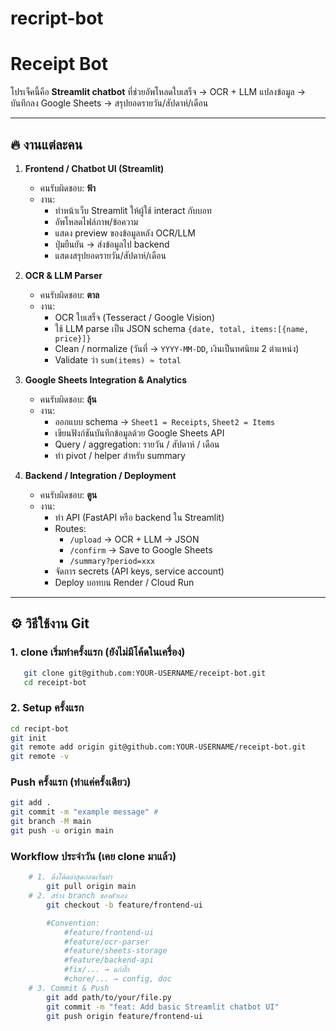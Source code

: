 # recript-bot
# Receipt Bot

โปรเจ็คนี้คือ **Streamlit chatbot** ที่ช่วยอัพโหลดใบเสร็จ → OCR + LLM แปลงข้อมูล → บันทึกลง Google Sheets → สรุปยอดรายวัน/สัปดาห์/เดือน

---

## 🔥 งานแต่ละคน

1. **Frontend / Chatbot UI (Streamlit)**  
   - คนรับผิดชอบ: **ฟ้า**  
   - งาน:  
     - ทำหน้าเว็บ Streamlit ให้ผู้ใช้ interact กับบอท  
     - อัพโหลดไฟล์ภาพ/ข้อความ  
     - แสดง preview ของข้อมูลหลัง OCR/LLM  
     - ปุ่มยืนยัน → ส่งข้อมูลไป backend  
     - แสดงสรุปยอดรายวัน/สัปดาห์/เดือน  

2. **OCR & LLM Parser**  
   - คนรับผิดชอบ: **ตาล**  
   - งาน:  
     - OCR ใบเสร็จ (Tesseract / Google Vision)  
     - ใช้ LLM parse เป็น JSON schema `{date, total, items:[{name, price}]}`  
     - Clean / normalize (วันที่ → `YYYY-MM-DD`, เงินเป็นทศนิยม 2 ตำแหน่ง)  
     - Validate ว่า `sum(items) ≈ total`  

3. **Google Sheets Integration & Analytics**  
   - คนรับผิดชอบ: **ลุ้น**  
   - งาน:  
     - ออกแบบ schema → `Sheet1 = Receipts`, `Sheet2 = Items`  
     - เขียนฟังก์ชันบันทึกข้อมูลด้วย Google Sheets API  
     - Query / aggregation: รายวัน / สัปดาห์ / เดือน  
     - ทำ pivot / helper สำหรับ summary  

4. **Backend / Integration / Deployment**  
   - คนรับผิดชอบ: **ตูน**  
   - งาน:  
     - ทำ API (FastAPI หรือ backend ใน Streamlit)  
     - Routes:  
       - `/upload` → OCR + LLM → JSON  
       - `/confirm` → Save to Google Sheets  
       - `/summary?period=xxx`  
     - จัดการ secrets (API keys, service account)  
     - Deploy บอทบน Render / Cloud Run  

---

## ⚙️ วิธีใช้งาน Git
### 1. clone เริ่มทำครั้งแรก (ยังไม่มีโค้ดในเครื่อง)
```bash
   git clone git@github.com:YOUR-USERNAME/receipt-bot.git
   cd receipt-bot
   ```

### 2. Setup ครั้งแรก
```bash
cd recipt-bot
git init
git remote add origin git@github.com:YOUR-USERNAME/receipt-bot.git
git remote -v
```

### Push ครั้งแรก (ทำแค่ครั้งเดียว)
```bash
git add .
git commit -m "example message" #
git branch -M main
git push -u origin main
```

### Workflow ประจำวัน (เคย clone มาแล้ว)
```bash
    # 1. ดึงโค้ดล่าสุดก่อนเริ่มทำ
        git pull origin main
    # 2. สร้าง branch ของตัวเอง
        git checkout -b feature/frontend-ui

        #Convention:
            #feature/frontend-ui
            #feature/ocr-parser
            #feature/sheets-storage
            #feature/backend-api
            #fix/... → แก้บั๊ก
            #chore/... → config, doc
    # 3. Commit & Push
        git add path/to/your/file.py
        git commit -m "feat: Add basic Streamlit chatbot UI"
        git push origin feature/frontend-ui
```
